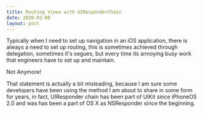 ```yaml
---
title: Routing Views with UIResponderChain
date: 2020-02-08
layout: post
---
```


Typically when I need to set up navigation in an iOS application, there 
is always a need to set up routing, this is sometimes achieved through
delegation, sometimes it's segues, but every time its annoying busy work
that engineers have to set up and maintain. 

Not Anymore!

That statement is actually a bit misleading, because I am sure some
developers have been using the method I am about to share in some form
for years, in fact, UIResponder chain has been part of UIKit since
iPhoneOS 2.0 and was has been a part of OS X as NSResponder since 
the beginning.

